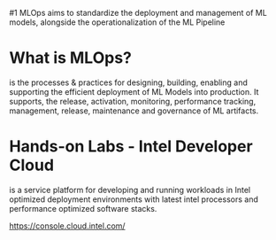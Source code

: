 #1 MLOps aims to standardize the deployment and management of ML models, alongside the operationalization of the ML Pipeline 

# What is MLOps? 
is the processes & practices for designing, building, enabling and supporting the efficient deployment of ML Models into production. 
It supports, the release, activation, monitoring, performance tracking, management, release, maintenance and governance of ML artifacts. 

# Hands-on Labs - Intel Developer Cloud 
is a service platform for developing and running workloads in Intel optimized deployment environments with latest intel processors and performance optimized software stacks. 

https://console.cloud.intel.com/  

